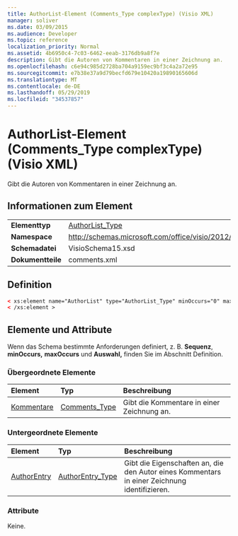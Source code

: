 ```yaml
---
title: AuthorList-Element (Comments_Type complexType) (Visio XML)
manager: soliver
ms.date: 03/09/2015
ms.audience: Developer
ms.topic: reference
localization_priority: Normal
ms.assetid: 4b6950c4-7c03-6462-eeab-3176db9a8f7e
description: Gibt die Autoren von Kommentaren in einer Zeichnung an.
ms.openlocfilehash: c6e94c985d2728ba704a9159ec9bf3c4a2a72e95
ms.sourcegitcommit: e7b38e37a9d79becfd679e10420a19890165606d
ms.translationtype: MT
ms.contentlocale: de-DE
ms.lasthandoff: 05/29/2019
ms.locfileid: "34537857"
---
```

# <a name="authorlist-element-comments_type-complextype-visio-xml"></a>AuthorList-Element (Comments_Type complexType) (Visio XML)

Gibt die Autoren von Kommentaren in einer Zeichnung an.
  
## <a name="element-information"></a>Informationen zum Element

|||
|:-----|:-----|
|**Elementtyp** <br/> |[AuthorList_Type](authorlist_type-complextypevisio-xml.md) <br/> |
|**Namespace** <br/> |http://schemas.microsoft.com/office/visio/2012/main  <br/> |
|**Schemadatei** <br/> |VisioSchema15.xsd  <br/> |
|**Dokumentteile** <br/> |comments.xml  <br/> |
   
## <a name="definition"></a>Definition

```XML
< xs:element name="AuthorList" type="AuthorList_Type" minOccurs="0" maxOccurs="1" >
< /xs:element >
```

## <a name="elements-and-attributes"></a>Elemente und Attribute

Wenn das Schema bestimmte Anforderungen definiert, z. B. **Sequenz**, **minOccurs,** **maxOccurs** und **Auswahl,** finden Sie im Abschnitt Definition. 
  
### <a name="parent-elements"></a>Übergeordnete Elemente

|**Element**|**Typ**|**Beschreibung**|
|:-----|:-----|:-----|
|[Kommentare](comments-element-comments_type-complextypevisio-xml.md) <br/> |[Comments_Type](comments_type-complextypevisio-xml.md) <br/> |Gibt die Kommentare in einer Zeichnung an.  <br/> |
   
### <a name="child-elements"></a>Untergeordnete Elemente

|**Element**|**Typ**|**Beschreibung**|
|:-----|:-----|:-----|
|[AuthorEntry](authorentry-element-authorlist_type-complextypevisio-xml.md) <br/> |[AuthorEntry_Type](authorentry_type-complextypevisio-xml.md) <br/> |Gibt die Eigenschaften an, die den Autor eines Kommentars in einer Zeichnung identifizieren.  <br/> |
   
### <a name="attributes"></a>Attribute

Keine.
  

